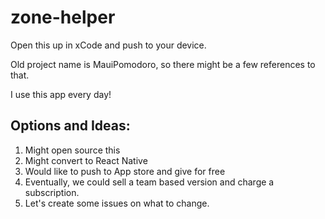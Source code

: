 # zone-helper

Open this up in xCode and push to your device.

Old project name is MauiPomodoro, so there might be a few references to that.

I use this app every day!

## Options and Ideas:

1. Might open source this
2. Might convert to React Native
3. Would like to push to App store and give for free
4. Eventually, we could sell a team based version and charge a subscription.
5. Let's create some issues on what to change.
